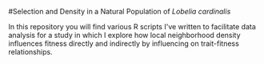 #Selection and Density in a Natural Population of _Lobelia cardinalis_

In this repository you will find various R scripts I've written to facilitate data analysis for a study in which I explore how local neighborhood density influences fitness directly and indirectly by influencing on trait-fitness relationships.
